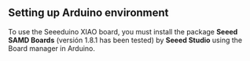 ## Setting up Arduino environment
To use the Seeeduino XIAO board, you must install the package **Seeed SAMD Boards** (versión 1.8.1 has been tested) by **Seeed Studio** using the Board manager in Arduino.
